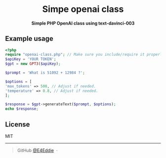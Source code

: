 
<h1 align="center">
  <br>
  Simpe openai class
  <br>
</h1>

<h4 align="center">Simple PHP OpenAI class using text-davinci-003</h4>

## Example usage


```php
<?php
require "openai-class.php"; // Make sure you include/require it properly.
$apiKey = 'YOUR TOKEN';
$gpt = new GPT3($apiKey);

$prompt = 'What is 51092 + 12984 ?';

$options = [
'max_tokens' => 500, // Adjust if needed. 
'temperature' => 0.8, // Adjust if needed.
];

$response = $gpt->generateText($prompt, $options);
echo $response;
```


## License

MIT

---

> GitHub [@E4Eddie](https://github.com/E4Eddie) &nbsp;&middot;&nbsp;

